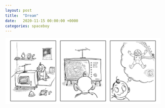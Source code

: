 ```yaml
---
layout: post
title:  "Dream"
date:   2020-11-15 00:00:00 +0000
categories: spaceboy
---
```


![Dream](spaceboy/01%20-%20dream.png)

